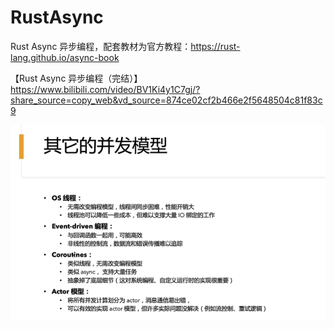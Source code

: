 # RustAsync










Rust Async 异步编程，配套教材为官方教程：https://rust-lang.github.io/async-book


【Rust Async 异步编程（完结）】 https://www.bilibili.com/video/BV1Ki4y1C7gj/?share_source=copy_web&vd_source=874ce02cf2b466e2f5648504c81f83c9


![](vx_images/108243507253789.png)























